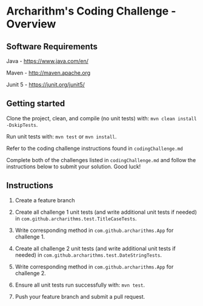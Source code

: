 # Archarithm's Coding Challenge - Overview

## Software Requirements
Java  - https://www.java.com/en/

Maven - http://maven.apache.org

Junit 5 - https://junit.org/junit5/

## Getting started
Clone the project, clean, and compile (no unit tests) with: `mvn clean install -DskipTests`.

Run unit tests with: `mvn test` or `mvn install`.

Refer to the coding challenge instructions found in `codingChallenge.md`

Complete both of the challenges listed in `codingChallenge.md` and follow the instructions below to submit
your solution. Good luck!

## Instructions
1. Create a feature branch

2. Create all challenge 1 unit tests (and write additional unit tests if needed) in `com.github.archarithms.test.TitleCaseTests`.

3. Write corresponding method in `com.github.archarithms.App` for challenge 1.

4. Create all challenge 2 unit tests (and write additional unit tests if needed) in `com.github.archarithms.test.DateStringTests`.

5. Write corresponding method in `com.github.archarithms.App` for challenge 2.

6. Ensure all unit tests run successfully with: `mvn test`.

7. Push your feature branch and submit a pull request.